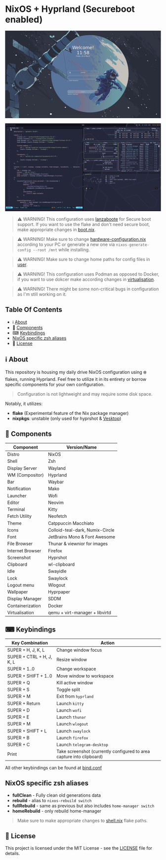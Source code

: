 # NixOS + Hyprland (Secureboot enabled)

![SDDM screenshot](./images/sddm.png)

![Hyprland screenshot](./images/image_2024-03-29_11-24-54.png)

> ⚠ WARNING! This configuration uses [lanzaboote](https://github.com/nix-community/lanzaboote) for Secure boot support. If you want to use the flake and don't need secure boot, make appropriate changes in [boot.nix](./system/boot.nix).

> ⚠ WARNING! Make sure to change [hardware-configuration.nix](./system/hardware-configuration.nix) according to your PC or generate a new one via `nixos-generate-config --root /mnt` while installing.

> ⚠ WARNING! Make sure to change home paths for config files in [user](./home/config).

> ⚠ WARNING! This configuration uses Podman as opposed to Docker, if you want to use dokcer make according changes in [virtualisation](./system/modules/virtualisation.nix).

> ⚠ WARNING! There might be some non-critical bugs in configuration as I'm still working on it.

## Table Of Contents

- ℹ [About](#-about)
- 🔧 [Components](#-components)
- ⌨ [Keybindings](#-keybindings)
- [NixOS specific zsh aliases](#-nixos-specific-zsh-aliases)
- 📖 [License](#-license)

## ℹ About

This repository is housing my daily drive NixOS configuration using ❄️ flakes, running Hyprland. Feel free to utilize it in its entirety or borrow specific components for your own configuration.

> Configuration is not lightweight and may require some disk space.

Notably, it utilizes:

- **flake** (Experimental feature of the Nix package manager)
- **nixpkgs**: unstable (only used for hyprshot & [Vesktop](https://github.com/Vencord/Vesktop))

## 🔧 Components

| Component        | Version/Name                    |
| ---------------- | ------------------------------- |
| Distro           | NixOS                           |
| Shell            | Zsh                             |
| Display Server   | Wayland                         |
| WM (Compositor)  | Hyprland                        |
| Bar              | Waybar                          |
| Notification     | Mako                            |
| Launcher         | Wofi                            |
| Editor           | Neovim                          |
| Terminal         | Kitty                           |
| Fetch Utility    | Neofetch                        |
| Theme            | Catppuccin Macchiato            |
| Icons            | Colloid-teal-dark, Numix-Circle |
| Font             | JetBrains Mono & Font Awesome   |
| File Browser     | Thunar & viewnior for images    |
| Internet Browser | Firefox                         |
| Screenshot       | Hyprshot                        |
| Clipboard        | wl-clipboard                    |
| Idle             | Swayidle                        |
| Lock             | Swaylock                        |
| Logout menu      | Wlogout                         |
| Wallpaper        | Hyprpaper                       |
| Display Manager  | SDDM                            |
| Containerization | Docker                          |
| Virtualisation   | qemu + virt-manager + libvirtd  |

## ⌨ Keybindings

| Key Combination           | Action                                                                |
| ------------------------- | --------------------------------------------------------------------- |
| SUPER + H, J, K, L        | Change window focus                                                   |
| SUPER + CTRL + H, J, K, L | Resize window                                                         |
| SUPER + 1..0              | Change workspace                                                      |
| SUPER + SHIFT + 1..0      | Move window to workspace                                              |
| SUPER + Q                 | Kill active window                                                    |
| SUPER + S                 | Toggle split                                                          |
| SUPER + M                 | Exit from `hyprland`                                                  |
| SUPER + Return            | Launch `kitty`                                                        |
| SUPER + D                 | Launch `wofi`                                                         |
| SUPER + E                 | Launch `thunar`                                                       |
| SUPER + M                 | Launch `wlogout`                                                      |
| SUPER + SHIFT + L         | Launch `swaylock`                                                     |
| SUPER + B                 | Launch `firefox`                                                      |
| SUPER + C                 | Launch `telegram-desktop`                                             |
| Print                     | Take screenshot (currently configured to area capture into clipboard) |

All other keybindings can be found at [bind.conf](./home/config/hypr/bind.conf)

## NixOS specific zsh aliases

- **fullClean** - Fully clean old generations data
- **rebuild** - alias to `nixos-rebuild switch`
- **fullRebuild** - same as previous but also includes `home-manager switch`
- **homeRebuild** - only rebuild home-manager

> Make sure to make appropriate changes to [shell.nix](./home/user/shell.nix) flake paths.

## 📖 License

This project is licensed under the MIT License - see the [LICENSE](LICENSE) file for details.
